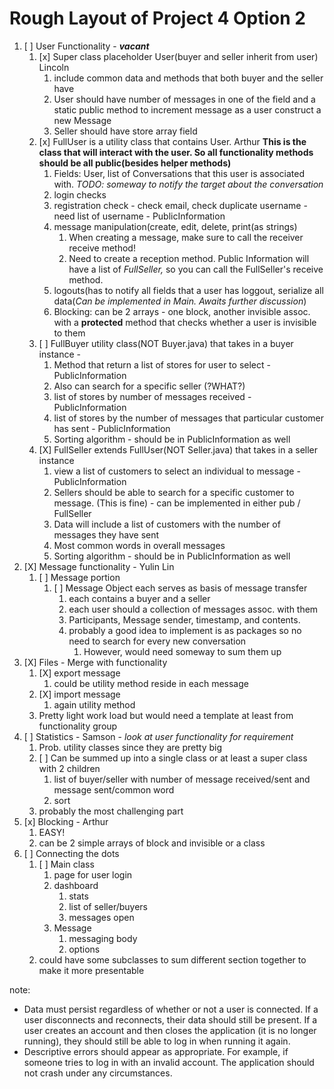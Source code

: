 # Rough Layout of Project 4 Option 2

1. [ ] User Functionality - ___vacant___
   1. [x] Super class placeholder User(buyer and seller inherit from user) Lincoln
      1. include common data and methods that both buyer and the seller have
      2. User should have number of messages in one of the field and a static public method to increment message as a user construct a new Message
      3. Seller should have store array field
   2. [x] FullUser is a utility class that contains User. Arthur __This is the class that will interact with the user. So all
      functionality methods should be all public(besides helper methods)__
      1. Fields: User, list of Conversations that this user is associated with. _TODO: someway to notify the target
         about the conversation_
      2. login checks
      3. registration check - check email, check duplicate username - need list of username - PublicInformation
      4. message manipulation(create, edit, delete, print(as strings)
         1. When creating a message, make sure to call the receiver receive method!
         2. Need to create a reception method. Public Information will have a list of _FullSeller,_ so you can call the
            FullSeller's receive method.
      5. logouts(has to notify all fields that a user has loggout, serialize all data(_Can be implemented in Main.
         Awaits further discussion_)
      6. Blocking: can be 2 arrays - one block, another invisible assoc. with a __protected__ method that checks whether
         a user is invisible to them
   4. [ ] FullBuyer utility class(NOT Buyer.java) that takes in a buyer instance -
      1. Method that return a list of stores for user to select - PublicInformation
      2. Also can search for a specific seller (?WHAT?)
      3. list of stores by number of messages received - PublicInformation
      4. list of stores by the number of messages that particular customer has sent - PublicInformation
      5. Sorting algorithm - should be in PublicInformation as well
   5. [X] FullSeller extends FullUser(NOT Seller.java) that takes in a seller instance
      1. view a list of customers to select an individual to message - PublicInformation
      2. Sellers should be able to search for a specific customer to message. (This is fine) - can be implemented in
         either pub / FullSeller
      3. Data will include a list of customers with the number of messages they have sent
      4. Most common words in overall messages
      5. Sorting algorithm - should be in PublicInformation as well
2. [X] Message functionality - Yulin Lin
   1. [ ] Message portion
      1. [ ] Message Object each serves as basis of message transfer
         1. each contains a buyer and a seller
         2. each user should a collection of messages assoc. with them
         3. Participants, Message sender, timestamp, and contents.
         4. probably a good idea to implement is as packages so no need to search for every new conversation
            1. However, would need someway to sum them up
3. [X] Files - Merge with functionality
   1. [X] export message
      1. could be utility method reside in each message
   2. [X] import message
      1. again utility method
   3. Pretty light work load but would need a template at least from functionality group
4. [ ] Statistics - Samson - _look at user functionality for requirement_
   1. Prob. utility classes since they are pretty big
   2. [ ] Can be summed up into a single class or at least a super class with 2 children
      1. list of buyer/seller with number of message received/sent and message sent/common word
      2. sort
   3. probably the most challenging part
5. [x] Blocking - Arthur
   1. EASY!
   2. can be 2 simple arrays of block and invisible or a class
6. [ ] Connecting the dots
   1. [ ] Main class
      1. page for user login
      2. dashboard
         1. stats
         2. list of seller/buyers
         3. messages open
      3. Message
         1. messaging body
         2. options 
   2. could have some subclasses to sum different section together to make it more presentable

note:
- Data must persist regardless of whether or not a user is connected. If a user disconnects and reconnects, their data should still be present. If a user creates an account and then closes the application (it is no longer running), they should still be able to log in when running it again.
- Descriptive errors should appear as appropriate. For example, if someone tries to log in with an invalid account. The application should not crash under any circumstances. 
